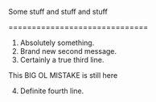 Some stuff and stuff and stuff

==============================

1. Absolutely something.
2. Brand new second message.
3. Certainly a true third line.

This BIG OL MISTAKE is still here

4. Definite fourth line.
